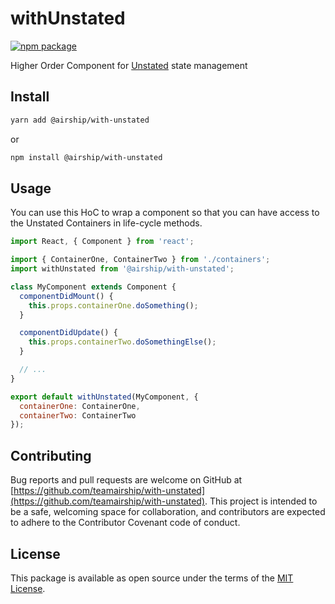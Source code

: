 # withUnstated

[![npm package](https://img.shields.io/npm/v/@airship/with-unstated.svg?style=flat-square)](https://www.npmjs.org/package/@airship/with-unstated)

Higher Order Component for [Unstated](https://github.com/jamiebuilds/unstated) state management

## Install

```bash
yarn add @airship/with-unstated
```

or

```bash
npm install @airship/with-unstated
```

## Usage

You can use this HoC to wrap a component so that you can have access to
the Unstated Containers in life-cycle methods.

```jsx
import React, { Component } from 'react';

import { ContainerOne, ContainerTwo } from './containers';
import withUnstated from '@airship/with-unstated';

class MyComponent extends Component {
  componentDidMount() {
    this.props.containerOne.doSomething();
  }

  componentDidUpdate() {
    this.props.containerTwo.doSomethingElse();
  }

  // ...
}

export default withUnstated(MyComponent, {
  containerOne: ContainerOne,
  containerTwo: ContainerTwo
});
```

## Contributing

Bug reports and pull requests are welcome on GitHub at [https://github.com/teamairship/with-unstated](https://github.com/teamairship/with-unstated). This project is intended to be a safe, welcoming space for collaboration, and contributors are expected to adhere to the Contributor Covenant code of conduct.

## License

This package is available as open source under the terms of the [MIT License](https://github.com/teamairship/with-unstated/blob/master/LICENSE).
